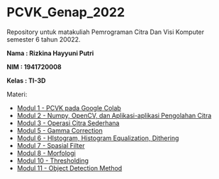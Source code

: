 # PCVK_Genap_2022

Repository untuk matakuliah Pemrograman Citra Dan Visi Komputer semester 6 tahun 20022.

**Nama  : Rizkina Hayyuni Putri**

**NIM   : 1941720008**

**Kelas : TI-3D**


Materi:

* [Modul 1 - PCVK pada Google Colab](https://github.com/rizkinahayyuni/PCVK_Genap_2022/blob/main/Modul1.ipynb)
* [Modul 2 - Numpy, OpenCV, dan Aplikasi-aplikasi Pengolahan Citra](https://github.com/rizkinahayyuni/PCVK_Genap_2022/blob/main/Modul2.ipynb)
* [Modul 3 - Operasi Citra Sederhana](https://github.com/rizkinahayyuni/PCVK_Genap_2022/blob/main/Modul3.ipynb)
* [Modul 5 - Gamma Correction](https://github.com/rizkinahayyuni/PCVK_Genap_2022/blob/main/Modul5.ipynb)
* [Modul 6 - HIstogram, Histogram Equalization, Dithering](https://github.com/rizkinahayyuni/PCVK_Genap_2022/blob/main/Modul6.ipynb)
* [Modul 7 - Spasial Filter](https://github.com/rizkinahayyuni/PCVK_Genap_2022/blob/main/Modul7.ipynb)
* [Modul 8 - Morfologi](https://github.com/rizkinahayyuni/PCVK_Genap_2022/blob/main/Modul8.ipynb)
* [Modul 10 - Thresholding](https://github.com/rizkinahayyuni/PCVK_Genap_2022/blob/main/Modul10.ipynb)
* [Modul 11 - Object Detection Method](https://github.com/rizkinahayyuni/PCVK_Genap_2022/blob/main/Modul11.ipynb)
